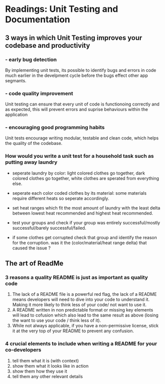 # Readings: Unit Testing and Documentation

## 3 ways in which Unit Testing improves your codebase and productivity

### - early bug detection

By implementing unit tests, its possible to identify bugs and errors in code much earlier in the develpment cycle before the bugs effect other app segmants.

### - code quality improvement

Unit testing can ensure that every unit of code is functionoing correctly and as expected, this will prevent errors and suprise behaviours within the application

### - encouraging good programming habits

Unit tests encourage writing modular, testable and clean code, which helps the quality of the codebase.

### How would you write a unit test for a household task such as putting away laundry

- seperate laundry by color: light colored clothes go together, dark colored clothes go together, white clothes are sperated from everything else.

- seperate each color coded clothes by its material: some materials require different heats so seperate accordingly.

- set heat ranges which fit the most amount of laundry with the least delta between lowest heat recommended and highest heat recommended.

- test your groups and check if your group was entirely successful/mostly successful/barely successful/failed.

- if some clothes get corrupted check that group and identify the reason for the corruption. was it the (color/material/heat range delta) that caused the issue ?

## The art of ReadMe

### 3 reasons a quality README is just as important as quality code

1. The lack of a README file is a powerful red flag, the lack of a README means developers will need to dive into your code to understand it. Making it more likely to think less of your code/ not want to use it.
2. A README written in non predictable format or missing key elements will lead to cofusion which also lead to the same result as above (losing the want to use your code / think less of it).
3. While not always applicable, if you have a non-permissive license, stick it at the very top of your README to prevent any confusion.

### 4 crucial elements to include when writing a README for your co-developers

1. tell them what it is (with context)
2. show them what it looks like in action
3. show them how they use it
4. tell them any other relevant details
